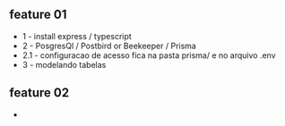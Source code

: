 ## feature 01
- 1 - install express / typescript
- 2 - PosgresQl / Postbird or Beekeeper / Prisma
- 2.1 - configuracao de acesso fica na pasta prisma/ e no arquivo .env
- 3 - modelando tabelas

## feature 02
- 